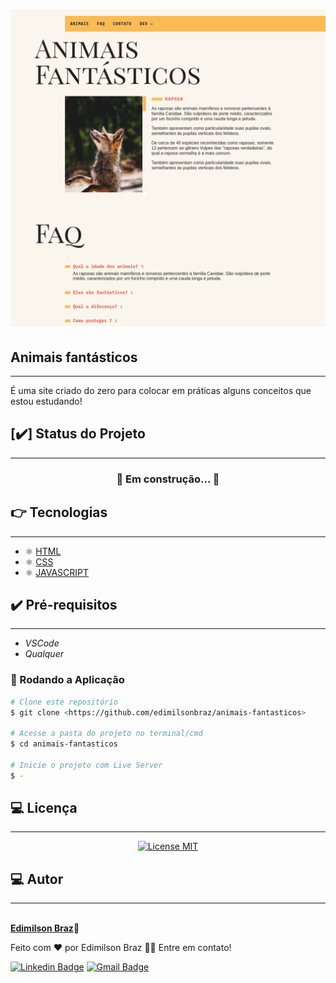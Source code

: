<h1 align="center">
  <img alt="Animais fantásticos" title="Animais fantásticos" src="/img/animais.png" width="600px;" />
</h1>

## Animais fantásticos

---

É uma site criado do zero para colocar em práticas alguns conceitos que estou estudando!

## [:heavy_check_mark:] Status do Projeto

---

<h3 align="center"> 
	🚧  Em construção...  🚧
</h3>



## :point_right: Tecnologias

--- 

-  ⚛️ [HTML](#)
-  ⚛️ [CSS](#)
-  ⚛️ [JAVASCRIPT](#)

## :heavy_check_mark: Pré-requisitos
---

- *VSCode*
- *Qualquer* 

### 🎲 Rodando a Aplicação

```bash
# Clone este repositório
$ git clone <https://github.com/edimilsonbraz/animais-fantasticos>

# Acesse a pasta do projeto no terminal/cmd
$ cd animais-fantasticos

# Inicie o projeto com Live Server
$ -


```

## :computer: Licença

---

<p align="center">
  <a href="https://opensource.org/licenses/MIT">
    <img src="https://img.shields.io/badge/License-MIT-blue.svg" alt="License MIT">
  </a>
</p>


## :computer: Autor

---

<a href="#">
 <img style="border-radius: 50%;" src="https://avatars.githubusercontent.com/u/65040481?s=460&u=89ccd5a011db9d8281701ee5ca4f09ac844234c3&v=4" width="100px;" alt=""/>
 <br /
 <sub><b>Edimilson Braz</b></sub></a>🚀



Feito com ❤️ por Edimilson Braz 👋🏽 Entre em contato!

[![Linkedin Badge](https://img.shields.io/badge/-Edimilson-blue?style=flat-square&logo=Linkedin&logoColor=white&link=https://www.linkedin.com/in/edimilsonbraz/)](https://www.linkedin.com/in/edimilsonbraz/) 
[![Gmail Badge](https://img.shields.io/badge/-edimilson.gt8@gmail.com-c14438?style=flat-square&logo=Gmail&logoColor=white&link=mailto:edimilson.gt8@gmail.com)](mailto:edimilson.gt8@gmail.com)
